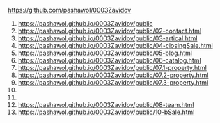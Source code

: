 

<https://github.com/pashawol/0003Zavidov>
1. <https://pashawol.github.io/0003Zavidov/public>
1. <https://pashawol.github.io/0003Zavidov/public/02-contact.html>
1. <https://pashawol.github.io/0003Zavidov/public/03-artical.html>
1. <https://pashawol.github.io/0003Zavidov/public/04-closingSale.html>
1. <https://pashawol.github.io/0003Zavidov/public/05-blog.html>
1. <https://pashawol.github.io/0003Zavidov/public/06-catalog.html>
1. <https://pashawol.github.io/0003Zavidov/public/07.1-property.html>
1. <https://pashawol.github.io/0003Zavidov/public/07.2-property.html>
1. <https://pashawol.github.io/0003Zavidov/public/07.3-property.html>
1. 
1. 
1. <https://pashawol.github.io/0003Zavidov/public/08-team.html>
1. <https://pashawol.github.io/0003Zavidov/public/10-bSale.html>